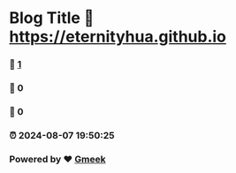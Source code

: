 # Blog Title :link: https://eternityhua.github.io 
### :page_facing_up: [1](https://eternityhua.github.io/tag.html) 
### :speech_balloon: 0 
### :hibiscus: 0 
### :alarm_clock: 2024-08-07 19:50:25 
### Powered by :heart: [Gmeek](https://github.com/Meekdai/Gmeek)
